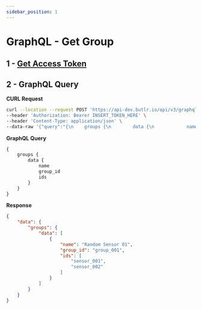 ```yaml
---
sidebar_position: 1
---
```


# GraphQL - Get Group

## 1 - [Get Access Token](../GetAccessToken.md)

## 2 - GraphQL Query
**CURL Request**
```bash
curl --location --request POST 'https://api-dev.butlr.io/api/v3/graphql' \
--header 'Authorization: Bearer INSERT_TOKEN_HERE' \
--header 'Content-Type: application/json' \
--data-raw '{"query":"{\n    groups {\n        data {\n            name\n            group_id\n            ids\n        }\n    }\n}","variables":{}}'
```
**GraphQL Query**
```graphql
{
    groups {
        data {
            name
            group_id
            ids
        }
    }
}
```
**Response**
```json
{
    "data": {
        "groups": {
            "data": [
                {
                    "name": "Random Sensor 01",
                    "group_id": "group_001",
                    "ids": [
                        "sensor_001",
                        "sensor_002"
                    ]
                }
            ]
        }
    }
}
```

